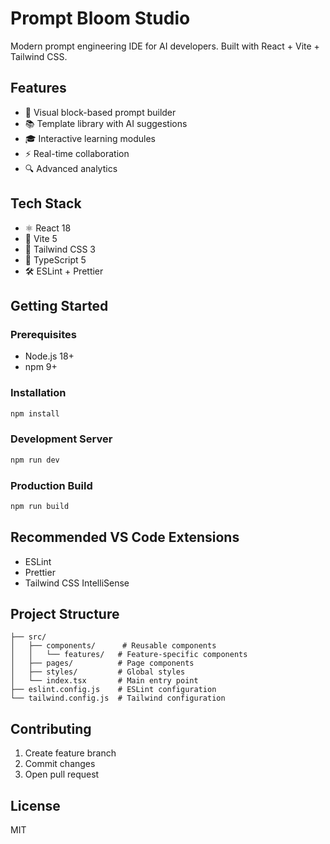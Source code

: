 # Prompt Bloom Studio

Modern prompt engineering IDE for AI developers. Built with React + Vite + Tailwind CSS.

## Features

- 🧩 Visual block-based prompt builder
- 📚 Template library with AI suggestions
- 🎓 Interactive learning modules
- ⚡ Real-time collaboration
- 🔍 Advanced analytics

## Tech Stack

- ⚛️ React 18
- 🚀 Vite 5
- 🎨 Tailwind CSS 3
- 📘 TypeScript 5
- 🛠️ ESLint + Prettier

## Getting Started

### Prerequisites

- Node.js 18+
- npm 9+

### Installation

```bash
npm install
```

### Development Server

```bash
npm run dev
```

### Production Build

```bash
npm run build
```

## Recommended VS Code Extensions

- ESLint
- Prettier
- Tailwind CSS IntelliSense

## Project Structure

```
├── src/
│   ├── components/      # Reusable components
│   │   └── features/   # Feature-specific components
│   ├── pages/          # Page components
│   ├── styles/         # Global styles
│   └── index.tsx       # Main entry point
├── eslint.config.js    # ESLint configuration
└── tailwind.config.js  # Tailwind configuration
```

## Contributing

1. Create feature branch
2. Commit changes
3. Open pull request

## License

MIT
